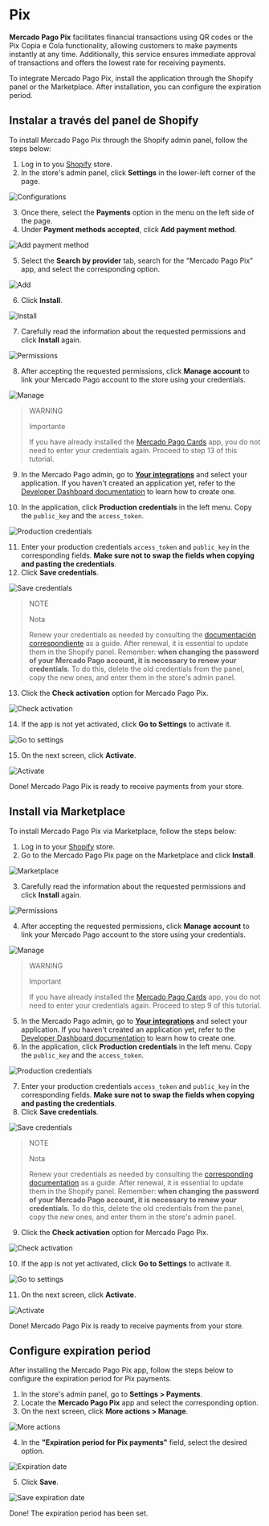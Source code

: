 # Pix

**Mercado Pago Pix** facilitates financial transactions using QR codes or the Pix Copia e Cola functionality, allowing customers to make payments instantly at any time. Additionally, this service ensures immediate approval of transactions and offers the lowest rate for receiving payments.

To integrate Mercado Pago Pix, install the application through the Shopify panel or the Marketplace. After installation, you can configure the expiration period.

## Instalar a través del panel de Shopify

To install Mercado Pago Pix through the Shopify admin panel, follow the steps below:

1. Log in to you [Shopify](https://accounts.shopify.com/store-login) store.
2. In the store's admin panel, click **Settings** in the lower-left corner of the page.

![Configurations](/images/shopify/pix-configurations-es.png) 

3. Once there, select the **Payments** option in the menu on the left side of the page.
4. Under **Payment methods accepted**, click **Add payment method**.

![Add payment method](/images/shopify/pix-add-payment-method-es.png) 

5. Select the **Search by provider** tab, search for the "Mercado Pago Pix" app, and select the corresponding option.

![Add](/images/shopify/pix-app-search-es.png) 

6. Click **Install**.

![Install](/images/shopify/pix-install-es.png) 

7. Carefully read the information about the requested permissions and click **Install** again.

![Permissions](/images/shopify/pix-permissions-es.png) 

8. After accepting the requested permissions, click **Manage account** to link your Mercado Pago account to the store using your credentials.

![Manage](/images/shopify/pix-manage-account-es.png) 

> WARNING
>
> Importante
>
> If you have already installed the [Mercado Pago Cards](/developers/en/docs/shopify/integration-configuration/checkout-cards) app, you do not need to enter your credentials again. Proceed to step 13 of this tutorial.


9. In the Mercado Pago admin, go to [**Your integrations**](https://www.mercadopago.com.br/developers/panel/app) and select your application. If you haven't created an application yet, refer to the [Developer Dashboard documentation](/developers/en/docs/shopify/additional-content/your-integrations/dashboard) to learn how to create one.

10. In the application, click  **Production credentials** in the left menu. Copy the `public_key` and the `access_token`.

![Production credentials](/images/woocomerce/test-prod-credentials-api-es.png)

11. Enter your production credentials `access_token` and `public_key` in the corresponding fields. **Make sure not to swap the fields when copying and pasting the credentials**.
12. Click **Save credentials**.

![Save credentials](/images/shopify/pix-save-credentials-es.png)

> NOTE
>
> Nota
>
> Renew your credentials as needed by consulting the [documentación correspondiente](/developers/en/docs/shopify/best-practices/credentials-best-practices/secure-credentials) as a guide. After renewal, it is essential to update them in the Shopify panel. Remember: **when changing the password of your Mercado Pago account, it is necessary to renew your credentials**. To do this, delete the old credentials from the panel, copy the new ones, and enter them in the store's admin panel.

13. Click the **Check activation** option for Mercado Pago Pix.

![Check activation](/images/shopify/pix-check-activation-es.png)

14. If the app is not yet activated, click **Go to Settings** to activate it.

![Go to settings](/images/shopify/pix-go-to-settings-es.png)

15. On the next screen, click **Activate**.

![Activate](/images/shopify/pix-activate-es.png)

Done! Mercado Pago Pix is ready to receive payments from your store.

## Install via Marketplace

To install Mercado Pago Pix via Marketplace, follow the steps below:

1. Log in to your [Shopify](https://accounts.shopify.com/store-login) store.
2. Go to the Mercado Pago Pix page on the Marketplace and click **Install**.

![Marketplace](/images/shopify/pix-marketplace-install-es.png)

3. Carefully read the information about the requested permissions and click **Install** again.

![Permissions](/images/shopify/pix-permissions-es.png) 

4. After accepting the requested permissions, click **Manage account** to link your Mercado Pago account to the store using your credentials.

![Manage](/images/shopify/pix-manage-account-es.png) 

> WARNING
>
> Important
>
> If you have already installed the [Mercado Pago Cards](/developers/en/docs/shopify/integration-configuration/checkout-cards) app, you do not need to enter your credentials again. Proceed to step 9 of this tutorial.

5. In the Mercado Pago admin, go to [**Your integrations**](https://www.mercadopago.com.br/developers/panel/app) and select your application. If you haven't created an application yet, refer to the [Developer Dashboard documentation](/developers/en/docs/shopify/additional-content/your-integrations/dashboard) to learn how to create one.
6. In the application, click **Production credentials** in the left menu. Copy the `public_key` and the `access_token`.

![Production credentials](/images/woocomerce/test-prod-credentials-api-es.png)

7. Enter your production credentials `access_token` and `public_key` in the corresponding fields. **Make sure not to swap the fields when copying and pasting the credentials**.
8. Click **Save credentials**.

![Save credentials](/images/shopify/pix-save-credentials-es.png)

> NOTE
>
> Nota
>
> Renew your credentials as needed by consulting the [corresponding documentation](/developers/en/docs/shopify/best-practices/credentials-best-practices/secure-credentials) as a guide. After renewal, it is essential to update them in the Shopify panel. Remember: **when changing the password of your Mercado Pago account, it is necessary to renew your credentials**. To do this, delete the old credentials from the panel, copy the new ones, and enter them in the store's admin panel.

9. Click the **Check activation** option for Mercado Pago Pix.

![Check activation](/images/shopify/pix-check-activation-es.png)

10. If the app is not yet activated, click **Go to Settings** to activate it.

![Go to settings](/images/shopify/pix-go-to-settings-es.png)

11. On the next screen, click **Activate**.

![Activate](/images/shopify/pix-activate-es.png)

Done! Mercado Pago Pix is ready to receive payments from your store.

## Configure expiration period

After installing the Mercado Pago Pix app, follow the steps below to configure the expiration period for Pix payments.

1. In the store's admin panel, go to **Settings > Payments**.
2. Locate the **Mercado Pago Pix** app and select the corresponding option.
3. On the next screen, click **More actions > Manage**.

![More actions](/images/shopify/pix-more-actions-es.png)

4. In the **"Expiration period for Pix payments"** field, select the desired option.

![Expiration date](/images/shopify/pix-expiration-date-es.png)

5. Click **Save**.

![Save expiration date](/images/shopify/pix-save-expiration-date-es.png)

Done! The expiration period has been set.








